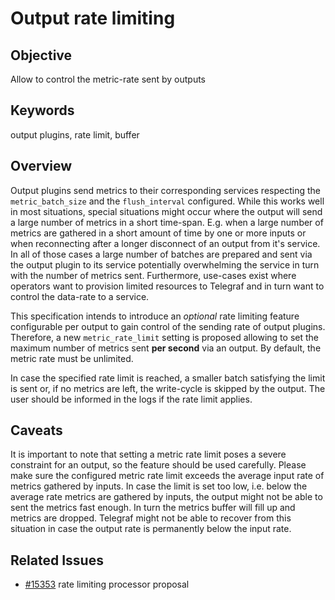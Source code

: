 # Output rate limiting

## Objective

Allow to control the metric-rate sent by outputs

## Keywords

output plugins, rate limit, buffer

## Overview

Output plugins send metrics to their corresponding services respecting the
`metric_batch_size` and the `flush_interval` configured. While this works well
in most situations, special situations might occur where the output will send
a large number of metrics in a short time-span. E.g. when a large number of
metrics are gathered in a short amount of time by one or more inputs or when
reconnecting after a longer disconnect of an output from it's service.
In all of those cases a large number of batches are prepared and sent via the
output plugin to its service potentially overwhelming the service in turn with
the number of metrics sent.
Furthermore, use-cases exist where operators want to provision limited resources
to Telegraf and in turn want to control the data-rate to a service.

This specification intends to introduce an _optional_ rate limiting feature
configurable per output to gain control of the sending rate of output plugins.
Therefore, a new `metric_rate_limit` setting is proposed allowing to set the
maximum number of metrics sent __per second__ via an output. By default, the
metric rate must be unlimited.

In case the specified rate limit is reached, a smaller batch satisfying the
limit is sent or, if no metrics are left, the write-cycle is skipped by the
output. The user should be informed in the logs if the rate limit applies.

## Caveats

It is important to note that setting a metric rate limit poses a severe
constraint for an output, so the feature should be used carefully. Please make
sure the configured metric rate limit exceeds the average input rate of metrics
gathered by inputs.
In case the limit is set too low, i.e. below the average rate metrics are
gathered by inputs, the output might not be able to sent the metrics fast
enough. In turn the metrics buffer will fill up and metrics are dropped.
Telegraf might not be able to recover from this situation in case the output
rate is permanently below the input rate.

## Related Issues

- [#15353](https://github.com/influxdata/telegraf/issues/15353) rate limiting processor proposal
